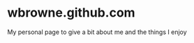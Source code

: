 wbrowne.github.com
==================

My personal page to give a bit about me and the things I enjoy
